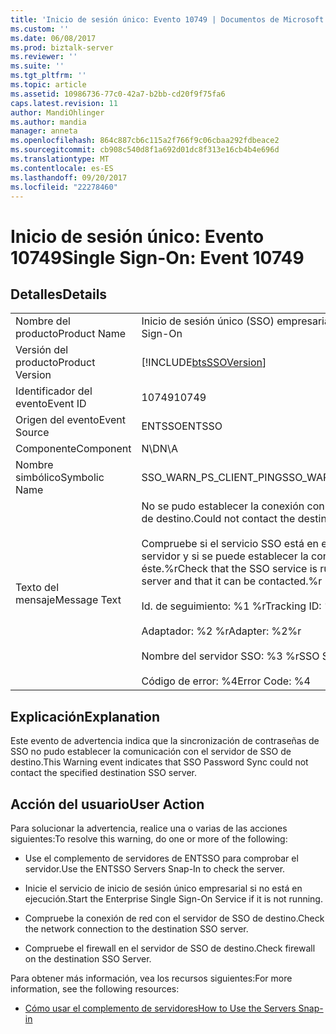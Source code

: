 ```yaml
---
title: 'Inicio de sesión único: Evento 10749 | Documentos de Microsoft'
ms.custom: ''
ms.date: 06/08/2017
ms.prod: biztalk-server
ms.reviewer: ''
ms.suite: ''
ms.tgt_pltfrm: ''
ms.topic: article
ms.assetid: 10986736-77c0-42a7-b2bb-cd20f9f75fa6
caps.latest.revision: 11
author: MandiOhlinger
ms.author: mandia
manager: anneta
ms.openlocfilehash: 864c887cb6c115a2f766f9c06cbaa292fdbeace2
ms.sourcegitcommit: cb908c540d8f1a692d01dc8f313e16cb4b4e696d
ms.translationtype: MT
ms.contentlocale: es-ES
ms.lasthandoff: 09/20/2017
ms.locfileid: "22278460"
---
```

# <a name="single-sign-on-event-10749"></a><span data-ttu-id="a0da0-102">Inicio de sesión único: Evento 10749</span><span class="sxs-lookup"><span data-stu-id="a0da0-102">Single Sign-On: Event 10749</span></span>
## <a name="details"></a><span data-ttu-id="a0da0-103">Detalles</span><span class="sxs-lookup"><span data-stu-id="a0da0-103">Details</span></span>  
  
|||  
|-|-|  
|<span data-ttu-id="a0da0-104">Nombre del producto</span><span class="sxs-lookup"><span data-stu-id="a0da0-104">Product Name</span></span>|<span data-ttu-id="a0da0-105">Inicio de sesión único (SSO) empresarial</span><span class="sxs-lookup"><span data-stu-id="a0da0-105">Enterprise Single Sign-On</span></span>|  
|<span data-ttu-id="a0da0-106">Versión del producto</span><span class="sxs-lookup"><span data-stu-id="a0da0-106">Product Version</span></span>|[!INCLUDE[btsSSOVersion](../includes/btsssoversion-md.md)]|  
|<span data-ttu-id="a0da0-107">Identificador del evento</span><span class="sxs-lookup"><span data-stu-id="a0da0-107">Event ID</span></span>|<span data-ttu-id="a0da0-108">10749</span><span class="sxs-lookup"><span data-stu-id="a0da0-108">10749</span></span>|  
|<span data-ttu-id="a0da0-109">Origen del evento</span><span class="sxs-lookup"><span data-stu-id="a0da0-109">Event Source</span></span>|<span data-ttu-id="a0da0-110">ENTSSO</span><span class="sxs-lookup"><span data-stu-id="a0da0-110">ENTSSO</span></span>|  
|<span data-ttu-id="a0da0-111">Componente</span><span class="sxs-lookup"><span data-stu-id="a0da0-111">Component</span></span>|<span data-ttu-id="a0da0-112">N\D</span><span class="sxs-lookup"><span data-stu-id="a0da0-112">N\A</span></span>|  
|<span data-ttu-id="a0da0-113">Nombre simbólico</span><span class="sxs-lookup"><span data-stu-id="a0da0-113">Symbolic Name</span></span>|<span data-ttu-id="a0da0-114">SSO_WARN_PS_CLIENT_PING</span><span class="sxs-lookup"><span data-stu-id="a0da0-114">SSO_WARN_PS_CLIENT_PING</span></span>|  
|<span data-ttu-id="a0da0-115">Texto del mensaje</span><span class="sxs-lookup"><span data-stu-id="a0da0-115">Message Text</span></span>|<span data-ttu-id="a0da0-116">No se pudo establecer la conexión con el servidor de SSO de destino.</span><span class="sxs-lookup"><span data-stu-id="a0da0-116">Could not contact the destination SSO server.</span></span><br /><br /> <span data-ttu-id="a0da0-117">Compruebe si el servicio SSO está en ejecución en ese servidor y si se puede establecer la conexión con éste.%r</span><span class="sxs-lookup"><span data-stu-id="a0da0-117">Check that the SSO service is running on that server and that it can be contacted.%r</span></span><br /><br /> <span data-ttu-id="a0da0-118">Id. de seguimiento: %1 %r</span><span class="sxs-lookup"><span data-stu-id="a0da0-118">Tracking ID: %1%r</span></span><br /><br /> <span data-ttu-id="a0da0-119">Adaptador: %2 %r</span><span class="sxs-lookup"><span data-stu-id="a0da0-119">Adapter: %2%r</span></span><br /><br /> <span data-ttu-id="a0da0-120">Nombre del servidor SSO: %3 %r</span><span class="sxs-lookup"><span data-stu-id="a0da0-120">SSO Server Name: %3%r</span></span><br /><br /> <span data-ttu-id="a0da0-121">Código de error: %4</span><span class="sxs-lookup"><span data-stu-id="a0da0-121">Error Code: %4</span></span>|  
  
## <a name="explanation"></a><span data-ttu-id="a0da0-122">Explicación</span><span class="sxs-lookup"><span data-stu-id="a0da0-122">Explanation</span></span>  
 <span data-ttu-id="a0da0-123">Este evento de advertencia indica que la sincronización de contraseñas de SSO no pudo establecer la comunicación con el servidor de SSO de destino.</span><span class="sxs-lookup"><span data-stu-id="a0da0-123">This Warning event indicates that SSO Password Sync could not contact the specified destination SSO server.</span></span>  
  
## <a name="user-action"></a><span data-ttu-id="a0da0-124">Acción del usuario</span><span class="sxs-lookup"><span data-stu-id="a0da0-124">User Action</span></span>  
 <span data-ttu-id="a0da0-125">Para solucionar la advertencia, realice una o varias de las acciones siguientes:</span><span class="sxs-lookup"><span data-stu-id="a0da0-125">To resolve this warning, do one or more of the following:</span></span>  
  
-   <span data-ttu-id="a0da0-126">Use el complemento de servidores de ENTSSO para comprobar el servidor.</span><span class="sxs-lookup"><span data-stu-id="a0da0-126">Use the ENTSSO Servers Snap-In to check the server.</span></span>  
  
-   <span data-ttu-id="a0da0-127">Inicie el servicio de inicio de sesión único empresarial si no está en ejecución.</span><span class="sxs-lookup"><span data-stu-id="a0da0-127">Start the Enterprise Single Sign-On Service if it is not running.</span></span>  
  
-   <span data-ttu-id="a0da0-128">Compruebe la conexión de red con el servidor de SSO de destino.</span><span class="sxs-lookup"><span data-stu-id="a0da0-128">Check the network connection to the destination SSO server.</span></span>  
  
-   <span data-ttu-id="a0da0-129">Compruebe el firewall en el servidor de SSO de destino.</span><span class="sxs-lookup"><span data-stu-id="a0da0-129">Check firewall on the destination SSO Server.</span></span>  
  
 <span data-ttu-id="a0da0-130">Para obtener más información, vea los recursos siguientes:</span><span class="sxs-lookup"><span data-stu-id="a0da0-130">For more information, see the following resources:</span></span>  
  
-   [<span data-ttu-id="a0da0-131">Cómo usar el complemento de servidores</span><span class="sxs-lookup"><span data-stu-id="a0da0-131">How to Use the Servers Snap-in</span></span>](../core/how-to-use-the-servers-snap-in.md)
